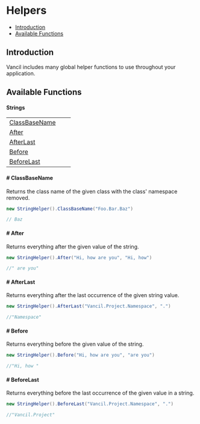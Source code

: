 # Helpers

* [Introduction](helpers.md#introduction)
* [Available Functions](helpers.md#available-functions)

## Introduction

Vancil includes many global helper functions to use throughout your application.

## Available Functions

#### Strings

|  |  |  |
| :--- | :--- | :--- |
| [ClassBaseName](helpers.md#classbasename) |  |  |
| [After](helpers.md#after) |  |  |
| [AfterLast](helpers.md#afterlast) |  |  |
| [Before](helpers.md#before) |  |  |
| [BeforeLast](helpers.md#beforelast) |  |  |

#### \# ClassBaseName

Returns the class name of the given class with the class' namespace removed.

```csharp
new StringHelper().ClassBaseName("Foo.Bar.Baz")

// Baz
```

#### \# After

Returns everything after the given value of the string.

```csharp
new StringHelper().After("Hi, how are you", "Hi, how")

//" are you"
```

#### \# AfterLast

Returns everything after the last occurrence of the given string value.

```csharp
new StringHelper().AfterLast("Vancil.Project.Namespace", ".")

//"Namespace"
```

#### \# Before

Returns everything before the given value of the string.

```csharp
new StringHelper().Before("Hi, how are you", "are you")

//"Hi, how "
```

#### \# BeforeLast

Returns everything before the last occurrence of the given value in a string.

```csharp
new StringHelper().BeforeLast("Vancil.Project.Namespace", ".")

//"Vancil.Project"
```

